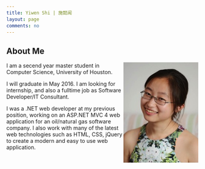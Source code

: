 ```yaml
---
title: Yiwen Shi | 施懿闻
layout: page
comments: no
---
```

## About Me

<img align="right" src="image/YiwenShi.jpg">

I am a secend year master student in Computer Science, University of Houston.

I will graduate in May 2016. I am looking for internship, and also a fulltime job as Software Developer/IT Consultant.

I was a .NET web developer at my previous position, 
working on an ASP.NET MVC 4 web application for an 
oil/natural gas software company. I also work with 
many of the latest web technologies such as HTML, 
CSS, jQuery to create a modern and easy to use web 
application.